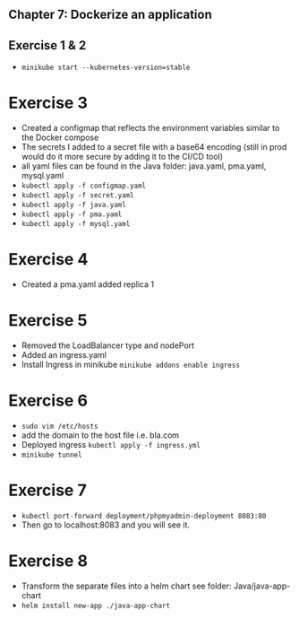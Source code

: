  ## Chapter 7: Dockerize an application

## Exercise 1 & 2
- `minikube start --kubernetes-version=stable`

# Exercise 3
- Created a configmap that reflects the environment variables similar to the Docker compose
- The secrets I added to a secret file with a base64 encoding (still in prod would do it more secure by adding it to the CI/CD tool)
- all yaml files can be found in the Java folder: java.yaml, pma.yaml, mysql.yaml 
- `kubectl apply -f configmap.yaml`
- `kubectl apply -f secret.yaml`
- `kubectl apply -f java.yaml`
- `kubectl apply -f pma.yaml`
- `kubectl apply -f mysql.yaml`

# Exercise 4 
- Created a pma.yaml added replica 1

# Exercise 5
- Removed the LoadBalancer type and nodePort
- Added an ingress.yaml
- Install Ingress in minikube `minikube addons enable ingress`

# Exercise 6
- `sudo vim /etc/hosts`
- add the domain to the host file i.e. bla.com
- Deployed ingress `kubectl apply -f ingress.yml` 
- `minikube tunnel` 

# Exercise 7
- `kubectl port-forward deployment/phpmyadmin-deployment 8083:80`
- Then go to localhost:8083 and you will see it. 

# Exercise 8
- Transform the separate files into a helm chart see folder: Java/java-app-chart
- `helm install new-app ./java-app-chart`